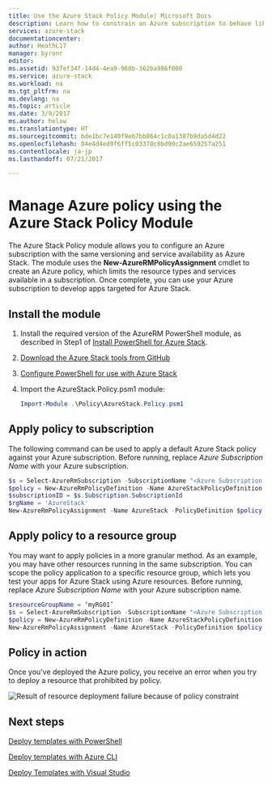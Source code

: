 ```yaml
---
title: Use the Azure Stack Policy Module| Microsoft Docs
description: Learn how to constrain an Azure subscription to behave like an Azure Stack subscription
services: azure-stack
documentationcenter: 
author: HeathL17
manager: byronr
editor: 
ms.assetid: 937ef34f-14d4-4ea9-960b-362ba986f000
ms.service: azure-stack
ms.workload: na
ms.tgt_pltfrm: na
ms.devlang: na
ms.topic: article
ms.date: 3/9/2017
ms.author: helaw
ms.translationtype: HT
ms.sourcegitcommit: bde1bc7e140f9eb7bb864c1c0a1387b9da5d4d22
ms.openlocfilehash: 84e4d4ed9f6ff5c03378c8bd90c2ae659257a251
ms.contentlocale: ja-jp
ms.lasthandoff: 07/21/2017

---
```

# <a name="manage-azure-policy-using-the-azure-stack-policy-module"></a>Manage Azure policy using the Azure Stack Policy Module
The Azure Stack Policy module allows you to configure an Azure subscription with the same versioning and service availability as Azure Stack.  The module uses the **New-AzureRMPolicyAssignment** cmdlet to create an Azure policy, which limits the resource types and services available in a subscription.  Once complete, you can use your Azure subscription to develop apps targeted for Azure Stack.  

## <a name="install-the-module"></a>Install the module
1. Install the required version of the AzureRM PowerShell module, as described in Step1 of [Install PowerShell for Azure Stack](azure-stack-powershell-install.md).   
2. [Download the Azure Stack tools from GitHub](azure-stack-powershell-download.md)  
3. [Configure PowerShell for use with Azure Stack](azure-stack-powershell-configure.md)

4. Import the AzureStack.Policy.psm1 module:

   ```PowerShell
   Import-Module .\Policy\AzureStack.Policy.psm1
   ```

## <a name="apply-policy-to-subscription"></a>Apply policy to subscription
The following command can be used to apply a default Azure Stack policy against your Azure subscription. Before running, replace *Azure Subscription Name* with your Azure subscription.

```PowerShell
$s = Select-AzureRmSubscription -SubscriptionName "<Azure Subscription Name>"
$policy = New-AzureRmPolicyDefinition -Name AzureStackPolicyDefinition -Policy (Get-AzureStackRmPolicy)
$subscriptionID = $s.Subscription.SubscriptionId
$rgName = 'AzureStack'
New-AzureRmPolicyAssignment -Name AzureStack -PolicyDefinition $policy -Scope /subscriptions/$subscriptionID

```

## <a name="apply-policy-to-a-resource-group"></a>Apply policy to a resource group
You may want to apply policies in a more granular method.  As an example, you may have other resources running in the same subscription.  You can scope the policy application to a specific resource group, which lets you test your apps for Azure Stack using Azure resources. Before running, replace *Azure Subscription Name* with your Azure subscription name.

```PowerShell
$resourceGroupName = ‘myRG01’
$s = Select-AzureRmSubscription -SubscriptionName "<Azure Subscription Name>"
$policy = New-AzureRmPolicyDefinition -Name AzureStackPolicyDefinition -Policy (Get-AzureStackRmPolicy)
New-AzureRmPolicyAssignment -Name AzureStack -PolicyDefinition $policy -Scope /subscriptions/$subscriptionID/resourceGroups/$rgName

```

## <a name="policy-in-action"></a>Policy in action
Once you've deployed the Azure policy, you receive an error when you try to deploy a resource that prohibited by policy.  

![Result of resource deployment failure because of policy constraint](./media/azure-stack-policy-module/image1.png)

## <a name="next-steps"></a>Next steps
[Deploy templates with PowerShell](azure-stack-deploy-template-powershell.md)

[Deploy templates with Azure CLI](azure-stack-deploy-template-command-line.md)

[Deploy Templates with Visual Studio](azure-stack-deploy-template-visual-studio.md)


